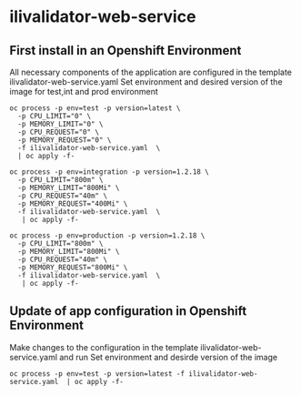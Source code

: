 # ilivalidator-web-service

## First install in an Openshift Environment

All necessary components of the application are configured in the template ilivalidator-web-service.yaml
Set environment and desired version of the image for test,int and prod environment
```
oc process -p env=test -p version=latest \ 
  -p CPU_LIMIT="0" \
  -p MEMORY_LIMIT="0" \
  -p CPU_REQUEST="0" \
  -p MEMORY_REQUEST="0" \
  -f ilivalidator-web-service.yaml  \
  | oc apply -f-
```
```
oc process -p env=integration -p version=1.2.18 \ 
  -p CPU_LIMIT="800m" \
  -p MEMORY_LIMIT="800Mi" \
  -p CPU_REQUEST="40m" \
  -p MEMORY_REQUEST="400Mi" \
  -f ilivalidator-web-service.yaml  \
   | oc apply -f-
```
```
oc process -p env=production -p version=1.2.18 \ 
  -p CPU_LIMIT="800m" \
  -p MEMORY_LIMIT="800Mi" \
  -p CPU_REQUEST="40m" \
  -p MEMORY_REQUEST="800Mi" \
  -f ilivalidator-web-service.yaml  \
   | oc apply -f-
```
## Update of app configuration in Openshift Environment

Make changes to the configuration in the template ilivalidator-web-service.yaml and run
Set environment and desirde version of the image
```
oc process -p env=test -p version=latest -f ilivalidator-web-service.yaml  | oc apply -f-
```
